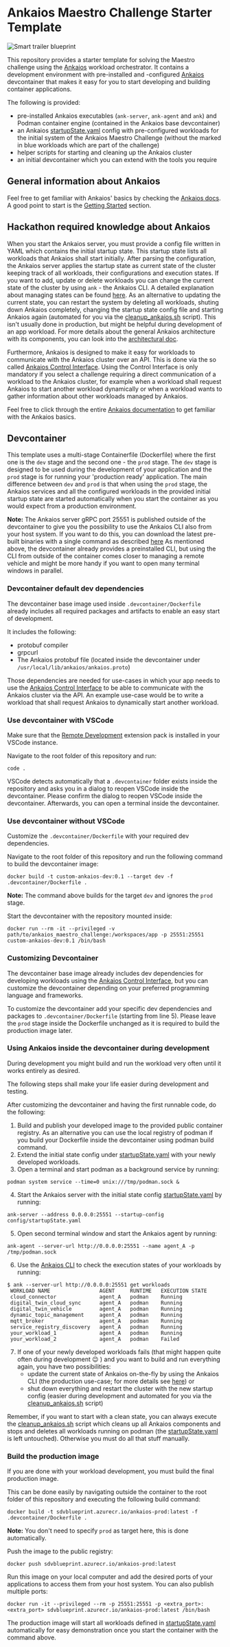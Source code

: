 # Ankaios Maestro Challenge Starter Template

![Smart trailer blueprint](https://user-images.githubusercontent.com/9027586/276944985-4e37b961-9ff6-4f6f-a370-18734b54ca63.png)

This repository provides a starter template for solving the Maestro challenge using the [Ankaios](https://github.com/eclipse-ankaios) workload orchestrator.
It contains a development environment with pre-installed and -configured [Ankaios](https://github.com/eclipse-ankaios) devcontainer that makes it easy for you to start developing and building container applications.

The following is provided:

- pre-installed Ankaios executables (`ank-server`, `ank-agent` and `ank`) and Podman container engine (contained in the Ankaios base devcontainer)
- an Ankaios [startupState.yaml](./config/startupState.yaml) config with pre-configured workloads for the initial system of the Ankaios Maestro Challenge (without the marked in blue workloads which are part of the challenge)
- helper scripts for starting and cleaning up the Ankaios cluster
- an initial devcontainer which you can extend with the tools you require

## General information about Ankaios
Feel free to get familiar with Ankaios' basics by checking the [Ankaios docs](https://eclipse-ankaios.github.io/ankaios/0.1/). A good point to start is the [Getting Started](https://eclipse-ankaios.github.io/ankaios/0.1/usage/quickstart/) section.

## Hackathon required knowledge about Ankaios

When you start the Ankaios server, you must provide a config file written in YAML which contains the initial startup state. This startup state lists all workloads that Ankaios shall start initially. After parsing the configuration, the Ankaios server applies the startup state as current state of the cluster keeping track of all workloads, their configurations and execution states.
If you want to add, update or delete workloads you can change the current state of the cluster by using `ank` - the Ankaios CLI. A detailed explanation about managing states can be found [here](https://eclipse-ankaios.github.io/ankaios/0.1/reference/complete-state/).
As an alternative to updating the current state, you can restart the system by deleting all workloads, shuting down Ankaios completely, changing the startup state config file and starting Ankaios again (automated for you via the [cleanup_ankaios.sh](./scripts/cleanup_ankaios.sh) script).
This isn't usually done in production, but might be helpful during development of an app workload. For more details about the general Ankaios architecture with its components, you can look into the [architectural doc](https://eclipse-ankaios.github.io/ankaios/0.1/architecture/).

Furthermore, Ankaios is designed to make it easy for workloads to communicate with the Ankaios cluster over an API. This is done via the so called [Ankaios Control Interface](https://eclipse-ankaios.github.io/ankaios/0.1/reference/control-interface/).
Using the Control Interface is only mandatory if you select a challenge requiring a direct communication of a workload to the Ankaios cluster, for example when a workload shall request Ankaios to start another workload dynamically or when a workload wants to gather information about other workloads managed by Ankaios.

Feel free to click through the entire [Ankaios documentation](https://eclipse-ankaios.github.io/ankaios/0.1/) to get familiar with the Ankaios basics.

## Devcontainer

This template uses a multi-stage Containerfile (Dockerfile) where the first one is the `dev` stage and the second one - the `prod` stage.
The `dev` stage is designed to be used during the development of your application and the `prod` stage is for running your 'production ready' application. The main difference between `dev` and `prod` is that when using the `prod` stage, the Ankaios services and all the configured workloads in the provided initial startup state are started automatically when you start the container as you would expect from a production environment.

**Note:** The Ankaios server gRPC port 25551 is published outside of the devcontainer to give you the possibility to use the Ankaios CLI also from your host system. If you want to do this, you can download the latest pre-built binaries with a single command as described [here](https://eclipse-ankaios.github.io/ankaios/0.1/usage/installation/) As mentioned above, the devcontainer already provides a preinstalled CLI, but using the CLI from outside of the container comes closer to managing a remote vehicle and might be more handy if you want to open many terminal windows in parallel.

### Devcontainer default dev dependencies

The devcontainer base image used inside `.devcontainer/Dockerfile` already includes all required packages and artifacts to enable an easy start of development.

It includes the following:

- protobuf compiler
- grpcurl
- The Ankaios protobuf file (located inside the devcontainer under `/usr/local/lib/ankaios/ankaios.proto`)

Those dependencies are needed for use-cases in which your app needs to use the [Ankaios Control Interface](https://eclipse-ankaios.github.io/ankaios/0.1/reference/control-interface/) to be able to communicate with the Ankaios cluster via the API. An example use-case would be to write a workload that shall request Ankaios to dynamically start another workload.

### Use devcontainer with VSCode

Make sure that the [Remote Development](https://marketplace.visualstudio.com/items?itemName=ms-vscode-remote.vscode-remote-extensionpack) extension pack is installed in your VSCode instance.

Navigate to the root folder of this repository and run:

```shell
code .
```

VSCode detects automatically that a `.devcontainer` folder exists inside the repository and asks you in a dialog to reopen VSCode inside the devcontainer.
Please confirm the dialog to reopen VSCode inside the devcontainer.
Afterwards, you can open a terminal inside the devcontainer.

### Use devcontainer without VSCode

Customize the `.devcontainer/Dockerfile` with your required dev dependencies.

Navigate to the root folder of this repository and run the following command to build the devcontainer image:

```shell
docker build -t custom-ankaios-dev:0.1 --target dev -f .devcontainer/Dockerfile .
```

**Note:** The command above builds for the target `dev` and ignores the `prod` stage.

Start the devcontainer with the repository mounted inside:

```shell
docker run --rm -it --privileged -v path/to/ankaios_maestro_challenge:/workspaces/app -p 25551:25551 custom-ankaios-dev:0.1 /bin/bash
```

### Customizing Devcontainer

The devcontainer base image already includes dev dependencies for developing workloads using the [Ankaios Control Interface](https://eclipse-ankaios.github.io/ankaios/0.1/reference/control-interface/), but you can customize the devcontainer depending on your preferred programming language and frameworks.

To customize the devcontainer add your specific dev dependencies and packages to `.devcontainer/Dockerfile` (starting from line 5). Please leave the `prod` stage inside the Dockerfile unchanged as it is required to build the production image later.

### Using Ankaios inside the devcontainer during development

During development you might build and run the workload very often until it works entirely as desired.

The following steps shall make your life easier during development and testing.

After customizing the devcontainer and having the first runnable code, do the following:

1. Build and publish your developed image to the provided public container registry. As an alternative you can use the local registry of podman if you build your Dockerfile inside the devcontainer using podman build command.
2. Extend the initial state config under [startupState.yaml](./config/startupState.yaml) with your newly developed workloads.
3. Open a terminal and start podman as a background service by running:
```shell
podman system service --time=0 unix:///tmp/podman.sock &
```
4. Start the Ankaios server with the initial state config [startupState.yaml](./config/startupState.yaml) by running:
```shell
ank-server --address 0.0.0.0:25551 --startup-config config/startupState.yaml
```
5. Open second terminal window and start the Ankaios agent by running:
```shell
ank-agent --server-url http://0.0.0.0:25551 --name agent_A -p /tmp/podman.sock
```
6. Use the [Ankaios CLI](https://eclipse-ankaios.github.io/ankaios/0.1/reference/complete-state/) to check the execution states of your workloads by running:
```shell
$ ank --server-url http://0.0.0.0:25551 get workloads
 WORKLOAD NAME                AGENT     RUNTIME   EXECUTION STATE
 cloud_connector              agent_A   podman    Running
 digital_twin_cloud_sync      agent_A   podman    Running
 digital_twin_vehicle         agent_A   podman    Running
 dynamic_topic_management     agent_A   podman    Running
 mqtt_broker                  agent_A   podman    Running
 service_registry_discovery   agent_A   podman    Running
 your_workload_1              agent_A   podman    Running
 your_workload_2              agent_A   podman    Failed
```
7. If one of your newly developed workloads fails (that might happen quite often during development :wink: ) and you want to build and run everything again, you have two possibilities: 
    * update the current state of Ankaios on-the-fly by using the Ankaios CLI (the production use-case; for more details see [here](https://eclipse-ankaios.github.io/ankaios/0.1/reference/complete-state/)) or 
    * shut down everything and restart the cluster with the new startup config (easier during development and automated for you via the [cleanup_ankaios.sh](./scripts/cleanup_ankaios.sh) script)

Remember, if you want to start with a clean state, you can always execute the [cleanup_ankaios.sh](./scripts/cleanup_ankaios.sh) script which cleans up all Ankaios components and stops and deletes all workloads running on podman (the [startupState.yaml](./config/startupState.yaml) is left untouched). Otherwise you must do all that stuff manually.

### Build the production image

If you are done with your workload development, you must build the final production image.

This can be done easily by navigating outside the container to the root folder of this repository and executing the following build command:

```shell
docker build -t sdvblueprint.azurecr.io/ankaios-prod:latest -f .devcontainer/Dockerfile .
```

**Note:** You don't need to specify `prod` as target here, this is done automatically.

Push the image to the public registry:

```shell
docker push sdvblueprint.azurecr.io/ankaios-prod:latest
```

Run this image on your local computer and add the desired ports of your applications to access them from your host system. You can also publish multiple ports:

```shell
docker run -it --privileged --rm -p 25551:25551 -p <extra_port>:<extra_port> sdvblueprint.azurecr.io/ankaios-prod:latest /bin/bash
```

The production image will start all workloads defined in [startupState.yaml](./config/startupState.yaml) automatically for easy demonstration once you start the container with the command above.
